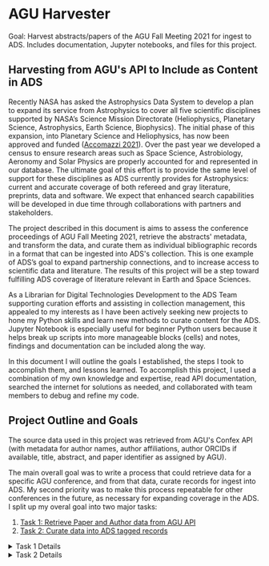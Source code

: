# AGU Harvester
Goal: Harvest abstracts/papers of the AGU Fall Meeting 2021 for ingest to ADS. 
Includes documentation, Jupyter notebooks, and files for this project.

## Harvesting from AGU's API to Include as Content in ADS

Recently NASA has asked the Astrophysics Data System to develop a plan to expand its service from Astrophysics to cover all five scientific disciplines supported by NASA’s Science Mission Directorate (Heliophysics, Planetary Science, Astrophysics, Earth Science, Biophysics). The initial phase of this expansion, into Planetary Science and Heliophysics, has now been approved and funded ([Accomazzi 2021](https://ui.adsabs.harvard.edu/abs/2021AAS...23813203A/abstract)). Over the past year we developed a census to ensure research areas such as Space Science, Astrobiology, Aeronomy and Solar Physics are properly accounted for and represented in our database. The ultimate goal of this effort is to provide the same level of support for these disciplines as ADS currently provides for Astrophysics: current and accurate coverage of both refereed and gray literature, preprints, data and software. We expect that enhanced search capabilities will be developed in due time through collaborations with partners and stakeholders.

The project described in this document is aims to assess the conference proceedings of AGU Fall Meeting 2021, retrieve the abstracts' metadata, and transform the data, and curate them as individual bibliographic records in a format that can be ingested into ADS's collection. This is one example of ADS’s goal to expand partnership connections, and to increase access to scientific data and literature. The results of this project will be a step toward fulfilling ADS coverage of literature relevant in Earth and Space Sciences.

As a Librarian for Digital Technologies Development to the ADS Team supporting curation efforts and assisting in collection management, this appealed to my interests as I have been actively seeking new projects to hone my Python skills and learn new methods to curate content for the ADS. Jupyter Notebook is especially useful for beginner Python users because it helps break up scripts into more manageable blocks (cells) and notes, findings and documentation can be included along the way.
 
In this document I will outline the goals I established, the steps I took to accomplish them, and lessons learned. To accomplish this project, I used a combination of my own knowledge and expertise, read API documentation, searched the internet for solutions as needed, and collaborated with team members to debug and refine my code.

## Project Outline and Goals

The source data used in this project was retrieved from AGU's Confex API (with metadata for author names, author affiliations, author ORCIDs if available, title, abstract, and paper identifier as assigned by AGU).

The main overall goal was to write a process that could retrieve data for a specific AGU conference, and from that data, curate records for ingest into ADS. My second priority was to make this process repeatable for other conferences in the future, as necessary for expanding coverage in the ADS. I split up my overal goal into two major tasks:

1. [Task 1: Retrieve Paper and Author data from AGU API](#agu-api)
2. [Task 2: Curate data into ADS tagged records](#ads-records)

<details>
 <summary>Task 1 Details</summary>
 
## <a name="agu-api">Task 1: Retrieve Paper and Author data from AGU API</a>
  
Accomplishing this first task meant connecting to AGU's Confex API, and pulling the Paper data specific to the Fall Meeting 2021 (meeting code 'fm21'). To access this data, I needed to make an API request to "https://agu.confex.com/agu/fm21/meetingapi.cgi/Paper". From there I was able to retrieve title, abstract, and DOI as available, however I found that I needed to look further for author names, affiliations, and ORCIDs. Upon reading the API documentation and inquiring Confex about the specifics, I discovered that I would need to also retrieve 'role' identifiers for each paper. The data for each paper points to Roles that indicate the authors' names, affiliations, ORCIDs, and the order in the author list. Therefore, I had to take additional steps to query a separate Roles path ("https://agu.confex.com/agu/fm21/meetingapi.cgi/{RoleID}") in the API to retrieve individual author metadata associated with each paper. Since the AGU API only seemed to support retrieving author data one "role" at a time, there was no option but to cycle through the entire "roles" list, one by one out of approximately 105 thousand.
  
Once I was able to retrieve both sets of data (Papers and all Role results), my next task was to merge the data and join the authors to their papers so that I could curate records.
</details>

<details>
 <summary>Task 2 Details</summary>
 
## <a name="ads-records">Task 2: Curate data into ADS tagged records</a>
  
In order to accomplish this second task, I first conducted some data cleanup and transformation. I cleaned up some HTML in the abstracts and titles, and made some transformations, such as generating the affilliations to include ORCIDs, and stringing together publication information. Then, I grouped together the authors and affiliations for each paper, and joined them to their respective papers by "PaperID".
  
Finally, I converted each metadata point to a list, and zipped them together into individual records. At that point, I was able to convert the data set to json, and run each json record through the ADS Serializer, transforming the json records into ADS Tagged Format.
 
 <insert info about serializer here.
  
At last, I completed my goal of curating the AGU Fall Meeting 2021 records, and sent them to our Data Ingest and Curation expert on the ADS Team for ingest.

</details>
